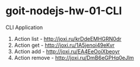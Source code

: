 # goit-nodejs-hw-01-CLI

CLI Application

1. Action list - http://joxi.ru/krDdeEMHGRN0dr
2. Action get - http://joxi.ru/1A5jenoi49eKvr
3. Action add - http://joxi.ru/EA4EeOoiXbeoyr
4. Action remove - http://joxi.ru/DmB6eGPHq0eJlm

